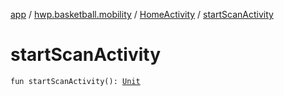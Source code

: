 [app](../../index.md) / [hwp.basketball.mobility](../index.md) / [HomeActivity](index.md) / [startScanActivity](.)

# startScanActivity

`fun startScanActivity(): `[`Unit`](https://kotlinlang.org/api/latest/jvm/stdlib/kotlin/-unit/index.html)